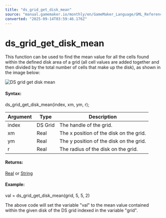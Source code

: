 ```yaml
---
title: "ds_grid_get_disk_mean"
source: "manual.gamemaker.io/monthly/en/GameMaker_Language/GML_Reference/Data_Structures/DS_Grids/ds_grid_get_disk_mean.htm"
converted: "2025-09-14T03:59:46.176Z"
---
```


# ds\_grid\_get\_disk\_mean

This function can be used to find the mean value for all the cells found within the defined disk area of a grid (all cell values are added together and then divided by the total number of cells that make up the disk), as shown in the image below:

![DS grid get disk mean](../../../../assets/Images/Scripting_Reference/GML/Reference/Data_Structures/ds_grid_get_disk_mean.png)

#### Syntax:

ds\_grid\_get\_disk\_mean(index, xm, ym, r);

| Argument | Type | Description |
| --- | --- | --- |
| index | DS Grid | The handle of the grid. |
| xm | Real | The x position of the disk on the grid. |
| ym | Real | The y position of the disk on the grid. |
| r | Real | The radius of the disk on the grid. |

#### Returns:

[Real](../../../../../../../GameMaker_Language/GML_Overview/Data_Types.md) or [String](../../../../../../../GameMaker_Language/GML_Overview/Data_Types.md)

#### Example:

val = ds\_grid\_get\_disk\_mean(grid, 5, 5, 2)

The above code will set the variable "val" to the mean value contained within the given disk of the DS grid indexed in the variable "grid".